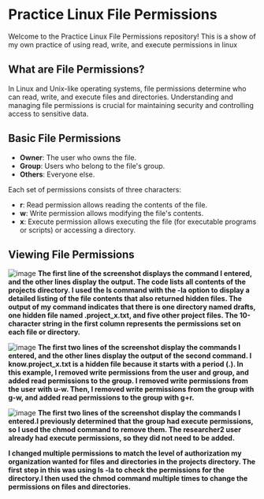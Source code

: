 
# Practice Linux File Permissions

Welcome to the Practice Linux File Permissions repository! This is a show of my own practice of using read, write, and execute permissions in linux

## What are File Permissions?

In Linux and Unix-like operating systems, file permissions determine who can read, write, and execute files and directories. Understanding and managing file permissions is crucial for maintaining security and controlling access to sensitive data.

## Basic File Permissions
- **Owner**: The user who owns the file.
- **Group**: Users who belong to the file's group.
- **Others**: Everyone else.

Each set of permissions consists of three characters:

- **r**: Read permission allows reading the contents of the file.
- **w**: Write permission allows modifying the file's contents.
- **x**: Execute permission allows executing the file (for executable programs or scripts) or accessing a directory.

## Viewing File Permissions

![image](https://github.com/YoriTano/Linux-file-permissions/assets/106491544/77bb4292-4e2b-4aca-811e-15662e1be250)
<b>The first line of the screenshot displays the command I entered, and the other lines display the output. The code lists all contents of the projects directory. I used the ls command with the -la option to display a detailed listing of the file contents that also returned hidden files. The output of my command indicates that there is one directory named drafts, one hidden file named .project_x.txt, and five other project files. The 10-character string in the first column represents the permissions set on each file or directory.</b>


![image](https://github.com/YoriTano/Linux-file-permissions/assets/106491544/07cde951-6947-4a7f-9287-00b7c92ba122)
<b>The first two lines of the screenshot display the commands I entered, and the other lines display the output of the second command. I know.project_x.txt is a hidden file because it starts with a period (.). In this example, I removed write permissions from the user and group, and added read permissions to the group. I removed write permissions from the user with u-w. Then, I removed write permissions from the group with g-w, and added read permissions to the group with g+r.</b>


![image](https://github.com/YoriTano/Linux-file-permissions/assets/106491544/b18a23fd-6c52-42f5-9c1f-5aa288f71f1d)
<b>The first two lines of the screenshot display the commands I entered.I previously determined that the group had execute permissions, so I used the chmod command to remove them. The researcher2 user already had execute permissions, so they did not need to be added.</b>

<b>I changed multiple permissions to match the level of authorization my organization wanted for files and directories in the projects directory. The first step in this was using ls -la to check the permissions for the directory.I then used the chmod command multiple times to change the permissions on files and directories.</b>



